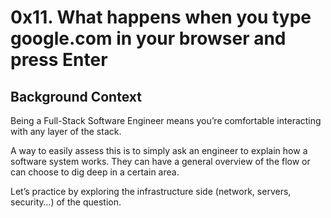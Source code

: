 # 0x11. What happens when you type google.com in your browser and press Enter

## Background Context
Being a Full-Stack Software Engineer means you’re comfortable interacting with any layer of the stack.

A way to easily assess this is to simply ask an engineer to explain how a software system works. They can have a general overview of the flow or can choose to dig deep in a certain area.

Let’s practice by exploring the infrastructure side (network, servers, security…) of the question.

<img src="https://s3.amazonaws.com/intranet-projects-files/holbertonschool-sysadmin_devops/298/aJPw3mw.jpg" alt="" loading="lazy" style="">
